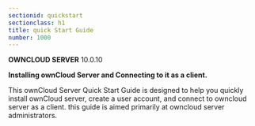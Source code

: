 ```yaml
---
sectionid: quickstart
sectionclass: h1
title: quick Start Guide
number: 1000
---
```

**OWNCLOUD SERVER**
10.0.10

**Installing ownCloud Server and Connecting to it as a client.**

This ownCloud Server Quick Start Guide is designed to help you quickly install ownCloud server, create a user account, and connect to owncloud server as a client. this guide is aimed primarily at owncloud server administrators. 